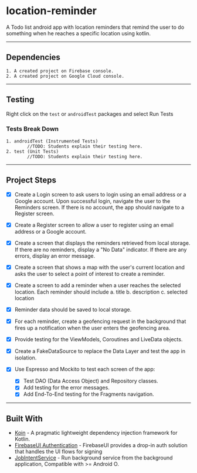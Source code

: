 # location-reminder

A Todo list android app with location reminders that remind the user to do something when he reaches a specific location using kotlin.

---

## Dependencies

```text
1. A created project on Firebase console.
2. A created project on Google Cloud console.
```

---

## Testing

Right click on the `test` or `androidTest` packages and select Run Tests

### Tests Break Down

```text
1. androidTest (Instrumented Tests)
        //TODO: Students explain their testing here.
2. test (Unit Tests)
        //TODO: Students explain their testing here.
```

---

## Project Steps

- [x] Create a Login screen to ask users to login using an email address or a Google account.  Upon successful login, navigate the user to the Reminders screen.   If there is no account, the app should navigate to a Register screen.

- [x] Create a Register screen to allow a user to register using an email address or a Google account.

- [x] Create a screen that displays the reminders retrieved from local storage. If there are no reminders, display a   "No Data"  indicator.  If there are any errors, display an error message.

- [x] Create a screen that shows a map with the user's current location and asks the user to select a point of interest to create a reminder.

- [x] Create a screen to add a reminder when a user reaches the selected location.  Each reminder should include
a. title
b. description
c. selected location

- [x] Reminder data should be saved to local storage.

- [x] For each reminder, create a geofencing request in the background that fires up a notification when the user enters the geofencing area.

- [x] Provide testing for the ViewModels, Coroutines and LiveData objects.

- [x] Create a FakeDataSource to replace the Data Layer and test the app in isolation.

- [x] Use Espresso and Mockito to test each screen of the app:
  - [x] Test DAO (Data Access Object) and Repository classes.
  - [x] Add testing for the error messages.
  - [x] Add End-To-End testing for the Fragments navigation.

---

## Built With

- [Koin](https://github.com/InsertKoinIO/koin) - A pragmatic lightweight dependency injection framework for Kotlin.
- [FirebaseUI Authentication](https://github.com/firebase/FirebaseUI-Android/blob/master/auth/README.md) - FirebaseUI provides a drop-in auth solution that handles the UI flows for signing
- [JobIntentService](https://developer.android.com/reference/androidx/core/app/JobIntentService) - Run background service from the background application, Compatible with >= Android O.
